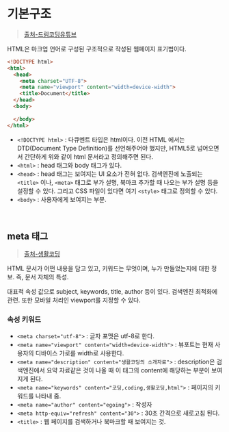 # 기본구조

> [출처-드림코딩유튜브](https://www.youtube.com/watch?v=i0FN-OwJ7QI)

HTML은 마크업 언어로 구성된 구조적으로 작성된 웹페이지 표기법이다.

```html
<!DOCTYPE html>
<html>
  <head>
    <meta charset="UTF-8">
    <meta name="viewport" content="width=device-width">
    <title>Document</title>
  </head>
  <body>
    
  </body>
</html>
```

- `<!DOCTYPE html>` : 다큐멘트 타입은 html이다. 이전 HTML 에서는 DTD(Document Type Definition)를 선언해주어야 했지만, HTML5로 넘어오면서 간단하게 위와 같이 html 문서라고 정의해주면 된다.
- `<html>` : head 태그와 body 태그가 있다.
- `<head>` : head 태그는 보여지는 UI 요소가 전혀 없다. 검색엔진에 노출되는 `<title>` 이나, `<meta>` 태그로 부가 설명, 북마크 추가할 때 나오는 부가 설명 등을 설정할 수 있다. 그리고 CSS 파일이 있다면 여기 `<style>` 태그로 정의할 수 있다.
- `<body>` : 사용자에게 보여지는 부분.

<br/>

## meta 태그

> [출처-생활코딩](https://opentutorials.org/course/2039/10948)

HTML 문서가 어떤 내용을 담고 있고, 키워드는 무엇이며, 누가 만들었는지에 대한 정보. 즉, 문서 자체의 특성.

대표적 속성 값으로 subject, keywords, title, author 등이 있다. 검색엔진 최적화에 관련. 또한 모바일 처리인 viewport를 지정할 수 있다.

### 속성 키워드

- `<meta charset="utf-8">` : 글자 포맷은 utf-8로 한다.
- `<meta name="viewport" content="width=device-width">` : 뷰포트는 현재 사용자의 디바이스 가로를 width로 사용한다.
- `<meta name="description" content="생활코딩의 소개자료">` : description은 검색엔진에서 요약 자료같은 것이 나올 때 이 태그의 content에 해당하는 부분이 보여지게 된다.
- `<meta name="keywords" content="코딩,coding,생활코딩,html">` : 페이지의 키워드를 나타내 줌.
- `<meta name="author" content="egoing">` : 작성자
- `<meta http-equiv="refresh" content="30">` : 30초 간격으로 새로고침 된다.
- `<title>` : 웹 페이지를 검색하거나 북마크할 때 보여지는 것.

